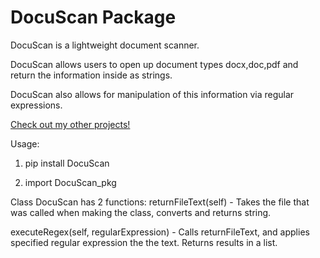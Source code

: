 # DocuScan Package

DocuScan is a lightweight document scanner.

DocuScan allows users to open up document types docx,doc,pdf and return the information inside as strings.

DocuScan also allows for manipulation of this information via regular expressions.

[Check out my other projects!](https://github.com/mutster)


Usage:

1. pip install DocuScan

2. import DocuScan_pkg

  Class DocuScan has 2 functions:
    returnFileText(self) - Takes the file that was called when making the class, converts and returns string.
    
   executeRegex(self, regularExpression) - Calls returnFileText, and applies specified regular expression the the text.  Returns results in a list.
